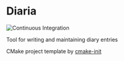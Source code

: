 # Diaria

![Continuous Integration](https://github.com/corrodedHash/diaria/actions/workflows/ci.yml/badge.svg)

Tool for writing and maintaining diary entries

CMake project template by [cmake-init](https://github.com/friendlyanon/cmake-init)
